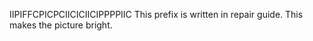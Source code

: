 IIPIFFCPICPCIICICIICIPPPPIIC
This prefix is written in repair guide. This makes the picture bright.
